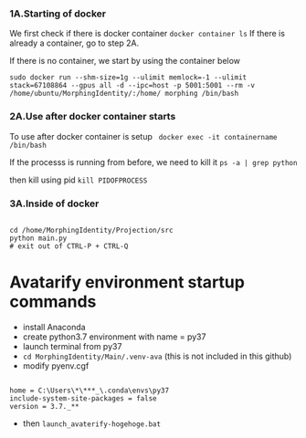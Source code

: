 ### 1A.Starting of docker

We first check if there is docker container
`docker container ls`
If there is already a container, go to step 2A.

If there is no container, we start by using the container below

```
sudo docker run --shm-size=1g --ulimit memlock=-1 --ulimit stack=67108864 --gpus all -d --ipc=host -p 5001:5001 --rm -v /home/ubuntu/MorphingIdentity/:/home/ morphing /bin/bash

```

### 2A.Use after docker container starts

To use after docker container is setup
` docker exec -it containername /bin/bash`

If the processs is running from before, we need to kill it
`ps -a | grep python`

then kill using pid
`kill PIDOFPROCESS`

### 3A.Inside of docker

```

cd /home/MorphingIdentity/Projection/src
python main.py
# exit out of CTRL-P + CTRL-Q

```

# Avatarify environment startup commands

- install Anaconda
- create python3.7 environment with name = py37
- launch terminal from py37
- `cd MorphingIdentity/Main/.venv-ava` (this is not included in this github)
- modify pyenv.cgf

```

home = C:\Users\*\***_\.conda\envs\py37
include-system-site-packages = false
version = 3.7._**

```

- then `launch_avaterify-hogehoge.bat`

```

```
